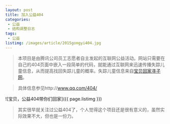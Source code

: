 ```yaml
---
layout: post
title: 加入公益404
categories:
 - 公益
 - 结构调整日志
tags:
 - 公益
listimg: /images/article/2015gongyi404.jpg
---
```


>本项目是由腾讯公司员工志愿者自主发起的互联网公益活动。网站只需要在自己的404页面中嵌入一段简单的代码，就能通过互联网来迅速传播失踪儿童信息，从而提高找回失踪儿童的概率。失踪儿童信息来自[宝贝回家寻子网](http://bbs.baobeihuijia.com/forum.php)。

>具体信息参见http://www.qq.com/404/

<!-- more -->

![宝贝，公益404带你们回家]({{ page.listimg }})

>其实很早就关注过公益404了，个人觉得这个项目还是很有意义的，虽然实际效果不大，但也是一份力。


